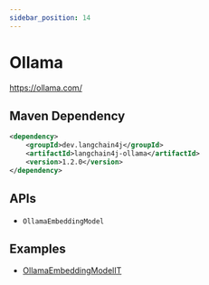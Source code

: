 ```yaml
---
sidebar_position: 14
---
```


# Ollama

https://ollama.com/


## Maven Dependency

```xml
<dependency>
    <groupId>dev.langchain4j</groupId>
    <artifactId>langchain4j-ollama</artifactId>
    <version>1.2.0</version>
</dependency>
```

## APIs

- `OllamaEmbeddingModel`


## Examples

- [OllamaEmbeddingModelIT](https://github.com/langchain4j/langchain4j/blob/main/langchain4j-ollama/src/test/java/dev/langchain4j/model/ollama/OllamaEmbeddingModelIT.java)
